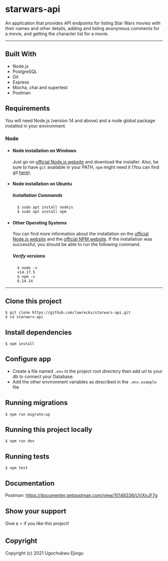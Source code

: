 # starwars-api

An application that provides API endpoints for listing Star Wars movies with their names and other details, adding and listing anonymous comments for a movie, and getting the character list for a movie.

---

## Built With

- Node.js
- PostgreSQL
- Git
- Express
- Mocha, chai and supertest
- Postman

## Requirements

You will need Node.js (version 14 and above) and a node global package installed in your environment.

### Node

- #### Node installation on Windows

    Just go on [official Node.js website](https://nodejs.org/) and download the installer.
    Also, be sure to have `git` available in your PATH, `npm` might need it (You can find git [here](https://git-scm.com/)).

- #### Node installation on Ubuntu

    ##### Installation Commands

        $ sudo apt install nodejs
        $ sudo apt install npm

- #### Other Operating Systems

    You can find more information about the installation on the [official Node.js website](https://nodejs.org/) and the [official NPM website](https://npmjs.org/).
    If the installation was successful, you should be able to run the following command.

    ##### Verify versions

        $ node -v
        v14.17.5
        $ npm -v
        6.14.14

---
## Clone this project

    $ git clone https://github.com/lawrecks/starwars-api.git
    $ cd starwars-api
    
## Install dependencies
    $ npm install

## Configure app

- Create a file named `.env` in the project root directory then add url to your db to connect your Database. 
- Add the other environment variables as described in the `.env.example` file


## Running migrations

    $ npm run migrate:up

## Running this project locally

    $ npm run dev

## Running tests

    $ npm test


## Documentation

Postman: https://documenter.getpostman.com/view/10148336/UVXnJF7g


## Show your support

Give a ⭐️ if you like this project!

## Copyright

Copyright (c) 2021 Ugochukwu Ejiogu

